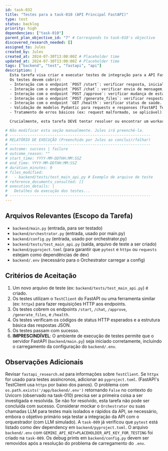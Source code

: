 ```yaml
---
id: task-032
title: "Testes para a task-010 (API Principal FastAPI)"
type: test
status: backlog
priority: high
dependencies: ["task-010"]
parent_plan_objective_id: "7" # Corresponds to task-010's objective
discovered_research_needed: []
assigned_to: Jules
created_by: Jules
created_at: 2024-07-30T13:00:00Z # Placeholder time
updated_at: 2024-07-30T13:00:00Z # Placeholder time
tags: ["backend", "test", "fastapi", "api"]
description: |
  Esta tarefa visa criar e executar testes de integração para a API FastAPI implementada em `backend/main.py` (task-010).
  Os testes devem cobrir:
  - Interação com o endpoint `POST /start`: verificar resposta, inicialização de sessão.
  - Interação com o endpoint `POST /chat`: verificar envio de mensagem, recebimento de resposta (simulada do LLM), e estrutura da resposta.
  - Interação com o endpoint `POST /approve`: verificar mudança de estado no orquestrador e resposta da API.
  - Interação com o endpoint `POST /generate_files`: verificar resposta (mesmo que simulada a geração).
  - Interação com o endpoint `GET /health`: verificar status de saúde.
  - Validação de modelos Pydantic para requests e responses (FastAPI TestClient lida com isso em parte).
  - Tratamento de erros básicos (ex: request malformado, se aplicável).

  Crucialmente, esta tarefa DEVE tentar resolver ou encontrar um workaround para os problemas de execução do servidor Uvicorn e acesso ao arquivo `.env` que foram encontrados durante a `task-010`. Sem um servidor FastAPI funcional no ambiente de teste, estes testes não podem ser executados.

# Não modificar esta seção manualmente. Jules irá preenchê-la.
# ---------------------------------------------------------------
# RELATÓRIO DE EXECUÇÃO (Preenchido por Jules ao concluir/falhar)
# ---------------------------------------------------------------
# outcome: success | failure
# outcome_reason: ""
# start_time: YYYY-MM-DDTHH:MM:SSZ
# end_time: YYYY-MM-DDTHH:MM:SSZ
# duration_minutes: 0
# files_modified:
#   - backend/tests/test_main_api.py # Exemplo de arquivo de teste
# reference_documents_consulted: []
# execution_details: |
#   Detalhes da execução dos testes...
# ---------------------------------------------------------------
---
```


## Arquivos Relevantes (Escopo da Tarefa)
* `backend/main.py` (entrada, para ser testado)
* `backend/orchestrator.py` (entrada, usado por main.py)
* `backend/config.py` (entrada, usado por orchestrator.py)
* `backend/tests/test_main_api.py` (saída, arquivo de teste a ser criado)
* `backend/pyproject.toml` (para garantir que `pytest` e `httpx` ou `requests` estejam como dependências de dev)
* `backend/.env` (necessário para o Orchestrator carregar a config)

## Critérios de Aceitação
1. Um novo arquivo de teste (ex: `backend/tests/test_main_api.py`) é criado.
2. Os testes utilizam o `TestClient` do FastAPI ou uma ferramenta similar (ex: `httpx`) para fazer requisições HTTP aos endpoints.
3. Os testes cobrem os endpoints `/start`, `/chat`, `/approve`, `/generate_files`, e `/health`.
4. Os testes verificam os códigos de status HTTP esperados e a estrutura básica das respostas JSON.
5. Os testes passam com sucesso.
6. **IMPRESCINDÍVEL**: O ambiente de execução de testes permite que o servidor FastAPI (`backend/main.py`) seja iniciado corretamente, incluindo o carregamento da configuração do `backend/.env`.

## Observações Adicionais
Revisar `fastapi_research.md` para informações sobre `TestClient`.
Se `httpx` for usado para testes assíncronos, adicionar ao `pyproject.toml`. (FastAPI's TestClient usa `httpx` por baixo dos panos).
O problema com `os.path.exists('/app/backend/.env')` retornando `False` no contexto do Uvicorn (observado na task-010) precisa ser a primeira coisa a ser investigada e resolvida. Se não for resolvido, esta tarefa não pode ser concluída com sucesso.
Considerar mockar o `Orchestrator` ou suas chamadas LLM para testes mais isolados e rápidos da API, se necessário, embora o objetivo primário seja testar a integração da API com o orquestrador (com LLM simulado).
A `task-009` já verificou que `pytest` está listado como dev dependency em `backend/pyproject.toml`.
O arquivo `backend/.env` com `GEMINI_API_KEY=PLACEHOLDER_API_KEY_FOR_TESTING` foi criado na `task-009`.
Os debug prints em `backend/config.py` devem ser removidos após a resolução do problema de carregamento do `.env`.
